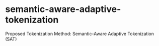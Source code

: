 # semantic-aware-adaptive-tokenization
Proposed Tokenization Method: Semantic-Aware Adaptive Tokenization (SAT)
